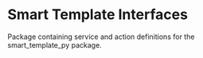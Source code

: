 # Smart Template Interfaces
Package containing service and action definitions for the smart_template_py package.
